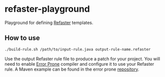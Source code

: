 # refaster-playground

Playground for defining [Refaster](https://errorprone.info/docs/refaster)
templates.

## How to use

```bash
./build-rule.sh /path/to/input-rule.java output-rule-name.refaster 
```

Use the output Refaster rule file to produce a patch for your project. 
You will need to enable [Error Prone](https://errorprone.info/docs/installation)
compiler and configure it to use your Refaster rule. A Maven example can be found
in the error prone [repository](https://github.com/google/error-prone/blob/v2.3.1/examples/maven/refaster-based-cleanup/pom.xml). 
